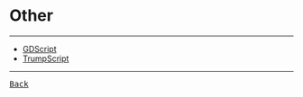 # Other

---

- [GDScript](./GDScript.md)
- [TrumpScript](https://github.com/samshadwell/TrumpScript)

---

[<kbd> Back </kbd>](./../../readme.md)
